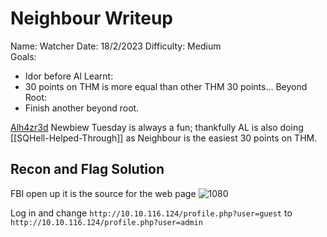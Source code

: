 
# Neighbour Writeup

Name: Watcher
Date:  18/2/2023
Difficulty: Medium  
Goals:  
- Idor before Al
Learnt:
- 30 points on THM is more equal than other THM 30 points...
Beyond Root:
- Finish another beyond root.

[Alh4zr3d](https://www.youtube.com/watch?v=MpJasg3IQNI) Newbiew Tuesday is always a fun; thankfully AL is also doing [[SQHell-Helped-Through]] as Neighbour is the easiest 30 points on THM. 

## Recon and Flag Solution

FBI open up it is the source for the web page 
![1080](fbiopenup.png)

Log in and change `http://10.10.116.124/profile.php?user=guest` to `http://10.10.116.124/profile.php?user=admin`